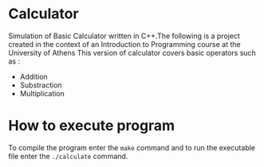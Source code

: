 # Calculator
Simulation of Basic Calculator written in C++.The following is a project created in the context of an Introduction to Programming course at the University of Athens
This version of calculator covers basic operators such as : 
* Addition
* Substraction
* Multiplication
# How to execute program
To compile the program enter the ```make``` command and to run the executable file enter the ```./calculate``` command.
